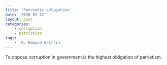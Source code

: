 ```yaml
---
title: 'Patriotic obligation'
date: '2016-01-12'
layout: post
categories:
    - corruption
    - patriotism
tags:
    - 'G. Edward Griffin'
---
```


To oppose corruption in government is the highest obligation of patriotism.